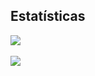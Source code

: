 ## Estatísticas

<a href="">
<img align="center" src="https://github-readme-stats.vercel.app/api?username=DiscordDeltaBot&count_private=true&show_icons=true&theme=dark"><br>
<br>
</a>
<a href="">
<img align="center" src="https://github-readme-stats.vercel.app/api/top-langs/?username=DiscordDeltaBot&layout=compact&heigt=&theme=dark">
</a>
